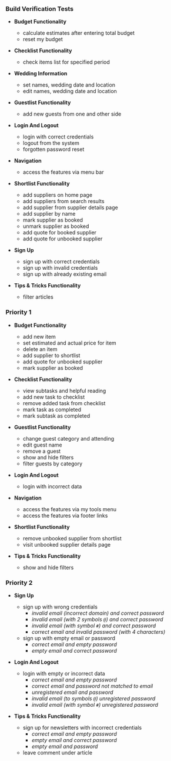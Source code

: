 ### Build Verification Tests

- **Budget Functionality**
    - calculate estimates after entering total budget
    - reset my budget

- **Checklist Functionality**
    - check items list for specified period

- **Wedding Information**
    - set names, wedding date and location
    - edit names, wedding date and location

- **Guestlist Functionality**
    - add new guests from one and other side

- **Login And Logout**
    - login with correct credentials
    - logout from the system
    - forgotten password reset

- **Navigation**
    - access the features via menu bar

- **Shortlist Functionality**
    - add suppliers on home page
    - add suppliers from search results
    - add supplier from supplier details page
    - add supplier by name
    - mark supplier as booked
    - unmark supplier as booked
    - add quote for booked supplier
    - add quote for unbooked supplier

- **Sign Up**
    - sign up with correct credentials
    - sign up with invalid credentials
    - sign up with already existing email

- **Tips & Tricks Functionality**
    - filter articles

### Priority 1

- **Budget Functionality**
    - add new item
    - set estimated and actual price for item
    - delete an item
    - add supplier to shortlist
    - add quote for unbooked supplier
    - mark supplier as booked

- **Checklist Functionality**
    - view subtasks and helpful reading
    - add new task to checklist
    - remove added task from checklist
    - mark task as completed
    - mark subtask as completed

- **Guestlist Functionality**
    - change guest category and attending
    - edit guest name
    - remove a guest
    - show and hide filters
    - filter guests by category

- **Login And Logout**
    - login with incorrect data

- **Navigation**
    - access the features via my tools menu
    - access the features via footer links

- **Shortlist Functionality**
    - remove unbooked supplier from shortlist
    - visit unbooked supplier details page

- **Tips & Tricks Functionality**
    - show and hide filters

### Priority 2

- **Sign Up**
    - sign up with wrong credentials
        - *invalid email (incorrect domain) and correct password*
        - *invalid email (with 2 symbols `@`) and correct password*
        - *invalid email (with symbol `#`) and correct password*
        - *correct email and invalid password (with 4 characters)*
    - sign up with empty email or password
        - *correct email and empty password*
        - *empty email and correct password*

- **Login And Logout**
    - login with empty or incorrect data
        - *correct email and empty password*
        - *correct email and password not matched to email*
        - *unregistered email and password*
        - *invalid email (to symbols `@`) unregistered password*
        - *invalid email (with symbol `#`) unregistered password*

- **Tips & Tricks Functionality**
    -  sign up for newsletters with incorrect credentials
        - *correct email and empty password*
        - *empty email and correct password*
        - *empty email and password*
    -  leave comment under article


